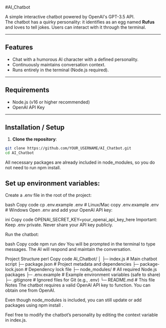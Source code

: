 #AI_Chatbot

A simple interactive chatbot powered by OpenAI's GPT-3.5 API.  
The chatbot has a quirky personality: it identifies as an egg named **Rufus** and loves to tell jokes. Users can interact with it through the terminal.

---

## Features

- Chat with a humorous AI character with a defined personality.
- Continuously maintains conversation context.
- Runs entirely in the terminal (Node.js required).

---

## Requirements

- Node.js (v16 or higher recommended)
- OpenAI API Key

---

## Installation / Setup

1. **Clone the repository**:
```bash
git clone https://github.com/YOUR_USERNAME/AI_Chatbot.git
cd AI_Chatbot
```
All necessary packages are already included in node_modules, so you do not need to run npm install.

## Set up environment variables:

Create a .env file in the root of the project:

bash
Copy code
cp .env.example .env   # Linux/Mac
copy .env.example .env # Windows
Open .env and add your OpenAI API key:

ini
Copy code
OPENAI_SECRET_KEY=your_openai_api_key_here
Important: Keep .env private. Never share your API key publicly.

Run the chatbot:

bash
Copy code
npm run dev
You will be prompted in the terminal to type messages. The AI will respond and maintain the conversation.

Project Structure
perl
Copy code
AI_Chatbot/
│
├─ index.js            # Main chatbot script
├─ package.json        # Project metadata and dependencies
├─ package-lock.json   # Dependency lock file
├─ node_modules/       # All required Node.js packages
├─ .env.example        # Example environment variables (safe to share)
├─ .gitignore          # Ignored files for Git (e.g., .env)
└─ README.md           # This file
Notes
The chatbot requires a valid OpenAI API key to function. You can obtain one from OpenAI.

Even though node_modules is included, you can still update or add packages using npm install <package>.

Feel free to modify the chatbot’s personality by editing the context variable in index.js.

